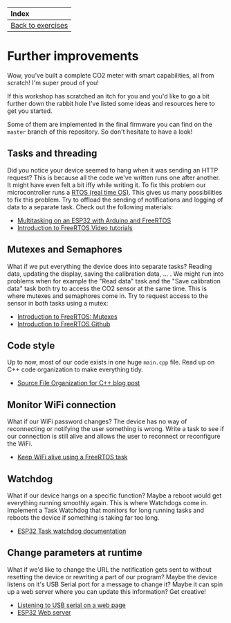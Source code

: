 | Index                                      |
| :----------------------------------------- |
| [Back to exercises](../index.md#exercises) |

# Further improvements

Wow, you've built a complete CO2 meter with smart capabilities, all from scratch! I'm super proud of you!

If this workshop has scratched an itch for you and you'd like to go a bit further down the rabbit hole I've listed some ideas and resources here to get you started.

Some of them are implemented in the final firmware you can find on the `master` branch of this repository. So don't hesitate to have a look!

## Tasks and threading

Did you notice your device seemed to hang when it was sending an HTTP request? This is because all the code we've written runs one after another. It might have even felt a bit iffy while writing it. To fix this problem our microcontroller runs a [RTOS (real time OS)](https://en.wikipedia.org/wiki/Real-time_operating_system). This gives us many possibilities to fix this problem. Try to offload the sending of notifications and logging of data to a separate task. Check out the following materials:

- [Multitasking on an ESP32 with Arduino and FreeRTOS](https://savjee.be/2020/01/multitasking-esp32-arduino-freertos/)
- [Introduction to FreeRTOS Video tutorials](https://www.youtube.com/watch?v=F321087yYy4&list=PLEBQazB0HUyQ4hAPU1cJED6t3DU0h34bz)

## Mutexes and Semaphores

What if we put everything the device does into separate tasks? Reading data, updating the display, saving the calibration data, ... . We might run into problems when for example the "Read data" task and the "Save calibration data" task both try to access the CO2 sensor at the same time. This is where mutexes and semaphores come in. Try to request access to the sensor in both tasks using a mutex:

- [Introduction to FreeRTOS: Mutexes](https://www.youtube.com/watch?v=I55auRpbiTs&list=PLEBQazB0HUyQ4hAPU1cJED6t3DU0h34bz&index=6)
- [Introduction to FreeRTOS Github](https://github.com/ShawnHymel/introduction-to-rtos)

## Code style

Up to now, most of our code exists in one huge `main.cpp` file. Read up on C++ code organization to make everything tidy.

- [Source File Organization for C++ blog post](https://arne-mertz.de/2016/06/organizing-headers-and-sources/)

## Monitor WiFi connection

What if our WiFi password changes? The device has no way of reconnecting or notifying the user something is wrong. Write a task to see if our connection is still alive and allows the user to reconnect or reconfigure the WiFi.

- [Keep WiFi alive using a FreeRTOS task](https://savjee.be/2020/02/esp32-keep-wifi-alive-with-freertos-task/)

## Watchdog

What if our device hangs on a specific function? Maybe a reboot would get everything running smoothly again. This is where Watchdogs come in. Implement a Task Watchdog that monitors for long running tasks and reboots the device if something is taking far too long.

- [ESP32 Task watchdog documentation](https://docs.espressif.com/projects/esp-idf/en/latest/esp32/api-reference/system/wdts.html#task-watchdog-timer-twdt)

## Change parameters at runtime

What if we'd like to change the URL the notification gets sent to without resetting the device or rewriting a part of our program? Maybe the device listens on it's USB Serial port for a message to change it? Maybe it can spin up a web server where you can update this information? Get creative!

- [Listening to USB serial on a web page](https://learn.adafruit.com/using-webusb-with-arduino-and-tinyusb)
- [ESP32 Web server](https://randomnerdtutorials.com/esp32-web-server-arduino-ide/)

